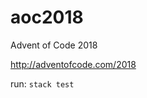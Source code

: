 # aoc2018

Advent of Code 2018

http://adventofcode.com/2018

run: `stack test`

<!--- advent_readme_stars table --->


